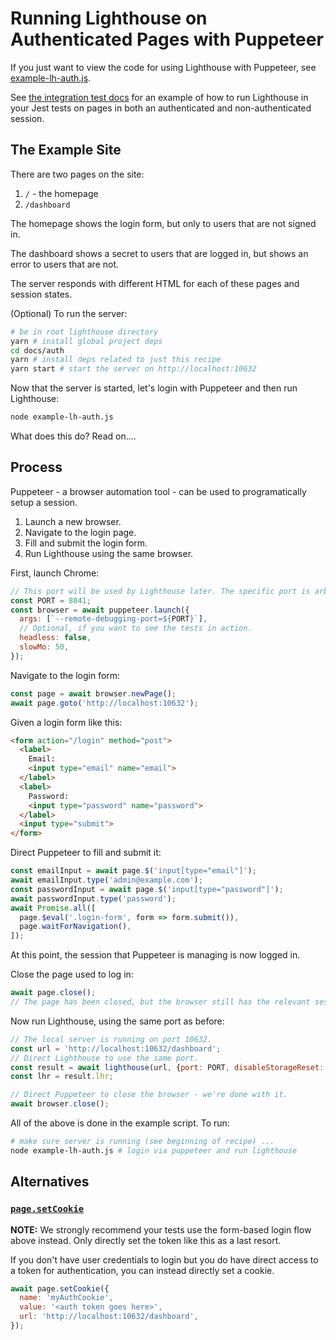# Running Lighthouse on Authenticated Pages with Puppeteer

If you just want to view the code for using Lighthouse with Puppeteer, see [example-lh-auth.js](./example-lh-auth.js).

See [the integration test docs](../integration-test) for an example of how to run Lighthouse in your Jest tests on pages in both an authenticated and non-authenticated session.

## The Example Site

There are two pages on the site:

1. `/` - the homepage
2. `/dashboard`

The homepage shows the login form, but only to users that are not signed in.

The dashboard shows a secret to users that are logged in, but shows an error to users that are not.

The server responds with different HTML for each of these pages and session states.

(Optional) To run the server:
```sh
# be in root lighthouse directory
yarn # install global project deps
cd docs/auth
yarn # install deps related to just this recipe
yarn start # start the server on http://localhost:10632
```

Now that the server is started, let's login with Puppeteer and then run Lighthouse:
```sh
node example-lh-auth.js
```
What does this do?  Read on....

## Process

Puppeteer - a browser automation tool - can be used to programatically setup a session.

1. Launch a new browser.
1. Navigate to the login page.
1. Fill and submit the login form.
1. Run Lighthouse using the same browser.

First, launch Chrome:
```js
// This port will be used by Lighthouse later. The specific port is arbitrary.
const PORT = 8041;
const browser = await puppeteer.launch({
  args: [`--remote-debugging-port=${PORT}`],
  // Optional, if you want to see the tests in action.
  headless: false,
  slowMo: 50,
});
```

Navigate to the login form:
```js
const page = await browser.newPage();
await page.goto('http://localhost:10632');
```

Given a login form like this:
```html
<form action="/login" method="post">
  <label>
    Email:
    <input type="email" name="email">
  </label>
  <label>
    Password:
    <input type="password" name="password">
  </label>
  <input type="submit">
</form>
```

Direct Puppeteer to fill and submit it:
```js
const emailInput = await page.$('input[type="email"]');
await emailInput.type('admin@example.com');
const passwordInput = await page.$('input[type="password"]');
await passwordInput.type('password');
await Promise.all([
  page.$eval('.login-form', form => form.submit()),
  page.waitForNavigation(),
]);
```

At this point, the session that Puppeteer is managing is now logged in.

Close the page used to log in:
```js
await page.close();
// The page has been closed, but the browser still has the relevant session.
```

Now run Lighthouse, using the same port as before:
```js
// The local server is running on port 10632.
const url = 'http://localhost:10632/dashboard';
// Direct Lighthouse to use the same port.
const result = await lighthouse(url, {port: PORT, disableStorageReset: true});
const lhr = result.lhr;

// Direct Puppeteer to close the browser - we're done with it.
await browser.close();
```

All of the above is done in the example script. To run:
```sh
# make sure server is running (see beginning of recipe) ...
node example-lh-auth.js # login via puppeteer and run lighthouse
```

## Alternatives

### [`page.setCookie`](https://github.com/GoogleChrome/puppeteer/blob/master/docs/api.md#pagesetcookiecookies)

**NOTE:** We strongly recommend your tests use the form-based login flow above instead. Only directly set the token like this as a last resort.

If you don't have user credentials to login but you do have direct access to a token for authentication, you can instead directly set a cookie.

```js
await page.setCookie({
  name: 'myAuthCookie',
  value: '<auth token goes here>',
  url: 'http://localhost:10632/dashboard',
});
```

